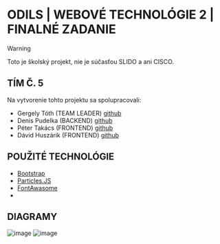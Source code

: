 # ODILS | WEBOVÉ TECHNOLÓGIE 2 | FINALNÉ ZADANIE

> [!WARNING]
> Toto je školský projekt, nie je súčasťou SLIDO a ani CISCO.

## TÍM Č. 5
Na vytvorenie tohto projektu sa spolupracovali:
- Gergely Tóth (TEAM LEADER) [github](https://github.com/GergelyToth-stuba)
- Denis Pudelka (BACKEND) [github](https://github.com/DenisPudelka)
- Péter Takács (FRONTEND) [github](https://github.com/PeterTakacs3000)
- Dávid Huszárik (FRONTEND) [github](https://github.com/davidhuszarik)

## POUŽITÉ TECHNOLÓGIE
- [Bootstrap](https://getbootstrap.com/)
- [Particles.JS](https://vincentgarreau.com/particles.js/)
- [FontAwasome](https://fontawesome.com/)
- 

## DIAGRAMY
![image](https://github.com/davidhuszarik/WEBTE2-FINAL-SLIDO/assets/76002397/50b7930f-9bc0-48ad-848b-a79979c7f916)
![image](https://github.com/davidhuszarik/WEBTE2-FINAL-SLIDO/assets/76002397/d8ac6ffd-c4a3-4f8e-a731-37da576183c9)


